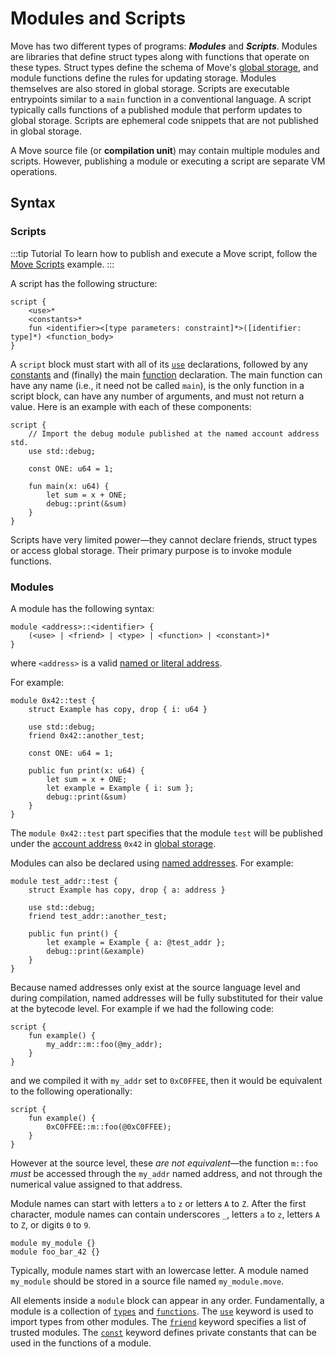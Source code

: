 # Modules and Scripts

Move has two different types of programs: ***Modules*** and ***Scripts***. Modules are libraries that define struct types along with functions that operate on these types. Struct types define the schema of Move's [global storage](./global-storage-structure.md), and module functions define the rules for updating storage. Modules themselves are also stored in global storage. Scripts are executable entrypoints similar to a `main` function in a conventional language. A script typically calls functions of a published module that perform updates to global storage. Scripts are ephemeral code snippets that are not published in global storage.

A Move source file (or **compilation unit**) may contain multiple modules and scripts. However, publishing a module or executing a script are separate VM operations.

## Syntax

### Scripts

:::tip Tutorial
To learn how to publish and execute a Move script, follow the [Move Scripts](../move-on-aptos/move-scripts.md) example.
:::


A script has the following structure:

```text
script {
    <use>*
    <constants>*
    fun <identifier><[type parameters: constraint]*>([identifier: type]*) <function_body>
}
```

A `script` block must start with all of its [`use`](./uses.md) declarations, followed by any [constants](./constants.md) and (finally) the main
[function](./functions.md) declaration.
The main function can have any name (i.e., it need not be called `main`), is the only function in a script block, can have any number of
arguments, and must not return a value. Here is an example with each of these components:

```move
script {
    // Import the debug module published at the named account address std.
    use std::debug;

    const ONE: u64 = 1;

    fun main(x: u64) {
        let sum = x + ONE;
        debug::print(&sum)
    }
}
```

Scripts have very limited power—they cannot declare friends, struct types or access global storage. Their primary purpose is to invoke module functions.

### Modules

A module has the following syntax:

```text
module <address>::<identifier> {
    (<use> | <friend> | <type> | <function> | <constant>)*
}
```

where `<address>` is a valid [named or literal address](./address.md).

For example:

```move
module 0x42::test {
    struct Example has copy, drop { i: u64 }

    use std::debug;
    friend 0x42::another_test;

    const ONE: u64 = 1;

    public fun print(x: u64) {
        let sum = x + ONE;
        let example = Example { i: sum };
        debug::print(&sum)
    }
}
```

The `module 0x42::test` part specifies that the module `test` will be published under the [account address](./address.md) `0x42` in [global storage](./global-storage-structure.md).

Modules can also be declared using [named addresses](./address.md). For example:

```move
module test_addr::test {
    struct Example has copy, drop { a: address }

    use std::debug;
    friend test_addr::another_test;

    public fun print() {
        let example = Example { a: @test_addr };
        debug::print(&example)
    }
}
```

Because named addresses only exist at the source language level and during compilation,
named addresses will be fully substituted for their value at the bytecode
level. For example if we had the following code:

```move
script {
    fun example() {
        my_addr::m::foo(@my_addr);
    }
}
```

and we compiled it with `my_addr` set to `0xC0FFEE`, then it would be equivalent
to the following operationally:

```move
script {
    fun example() {
        0xC0FFEE::m::foo(@0xC0FFEE);
    }
}
```

However at the source level, these _are not equivalent_—the function
`m::foo` _must_ be accessed through the `my_addr` named address, and not through
the numerical value assigned to that address.

Module names can start with letters `a` to `z` or letters `A` to `Z`. After the first character, module names can contain underscores `_`, letters `a` to `z`, letters `A` to `Z`, or digits `0` to `9`.

```move
module my_module {}
module foo_bar_42 {}
```

Typically, module names start with an lowercase letter. A module named `my_module` should be stored in a source file named `my_module.move`.

All elements inside a `module` block can appear in any order.
Fundamentally, a module is a collection of [`types`](./structs-and-resources.md) and [`functions`](./functions.md).
The [`use`](./uses.md) keyword is used to import types from other modules.
The [`friend`](./friends.md) keyword specifies a list of trusted modules.
The [`const`](./constants.md) keyword defines private constants that can be used in the functions of a module.
